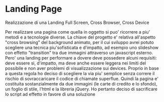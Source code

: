 # Landing Page
Realizzazione di una Landing Full Screen, Cross Browser, Cross Device


Per realizzare una pagina come quella in oggetto si puo' ricorrere a piu' metodi e a tecnologie diverse. 
La chiave del progetto e' relativa all'aspetto "cross browsing" del background animato, per il cui sviluppo avrei potuto scegliere una tecnica piu'sofisticata e d'impatto, ad esempio uno slideshow con effetto "transition" tra due immagini attraverso un javascript esterno.
Pero' una landing per performare a dovere deve possedere alcuni requisiti: deve essere si, d'impatto, ma deve anche essere leggera nei limiti del possibile e non aver problemi di visualizzazione sui devices. Proprio in base a questa regola ho deciso di scegliere la via piu' semplice senza correre il rischio di sovraccaricare il codice di chiamate superflue. 
Quindi la pagina e' costituita sostanzialmente da due immagini (le carte di credito e lo sfondo), un foglio di stile, l'html e la libreria jQuery.
Ho pertanto deciso di sacrificare lo script ad effetto in favore di una soluzione 
